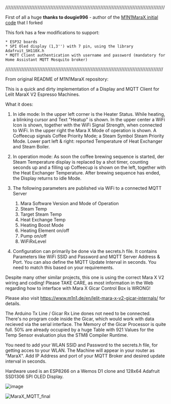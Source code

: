 ///////////////////////////////////////////////////////////////////////////////////////////////////

First of all a huge **thanks to dougie996** - author of the [M1N1MaraX initial code](https://github.com/dougie996/M1N1MaraX_Web) that I forked

This fork has a few modifications to support:
	
 	* ESP32 boards
  	* SPI Oled display (1,3'') with 7 pin, using the library Adafruit_SH110X.h
   	* MQTT Client authentication with username and password (mandatory for Home Assistant MQTT Mosquito broker)

//////////////////////////////////////////////////////////////////////////////////////////////////

From original README of M1N1MaraX repository:

This is a quick and dirty implementation of a Display and MQTT Client for Lelit MaraX V2 Espresso Machines.

What it does: 

1) In idle mode:
In the upper left corner is the Heater Status. While heating, a blinking cursor and Text "Heatup" is shown.
In the upper center a WiFi Icon is shown, together with the WiFi Signal Strength, when connected to WiFi.
In the upper right the Mara X Mode of operation is shown. A Coffeecup signals Coffee Priority Mode; a Steam Symbol Steam Priority Mode.
Lower part left & right: reported Temperature of Heat Exchanger and Steam Boiler.

2) In operation mode:
As soon the coffee brewing sequence is started, der Steam Temperature display is replaced by a shot timer, counting seconds up and a filling up Coffeecup is shown on the left, together with the Heat Exchanger Temperature.
After brewing sequence has ended, the Display returns to idle Mode. 

3) The following parameters are published via WiFi to a connected MQTT Server

      1. Mara Software Version and Mode of Operation
      2. Steam Temp
      3. Target Steam Temp
      4. Heat Exchange Temp
      5. Heating Boost Mode
      6. Heating Element on/off
      7. Pump on/off
      8. WiFiRxLevel

4. Configuration can primarily be done via the secrets.h file.
   It contains Parameters like WiFi SSID and Password and MQTT Server Address & Port. You can also define the MQTT Update Interval in seconds.
   You need to match this based on your requirements.

Despite many other similar projects, this one is using the correct Mara X V2 wiring and coding!
Please TAKE CARE, as most information in the Web regarding how to interface with Mara X Gicar Control Box is WRONG! 

Please also visit https://www.m1n1.de/en/lelit-mara-x-v2-gicar-internals/ for details.

The Arduino Tx Line / Gicar Rx Line dones not need to be connected. There's no program code inside the Gicar, which would work with data recieved via the serial interface. 
The Memory of the Gicar Processor is quite full. 50% are already occupied by a huge Table with 921 Values for the Temp Sensor evaluation plus the STM8 Compiler Runtime. 

You need to add your WLAN SSID and Password to the secrets.h file, for getting acces to your WLAN. The Machine will appear in your router as "MaraX".
Add IP Address and port of your MQTT Broker and desired update interval in seconds.  

Hardware used is an ESP8266 on a Wemos D1 clone and 128x64 Adafruit SSD1306 SPI OLED Display.

![image](https://github.com/dougie996/M1N1MaraX_MQTT/assets/117717919/8c066df9-6e21-4d42-b458-7699bd4b0714)


![MaraX_MQTT_final](https://github.com/dougie996/M1N1MaraX_MQTT/assets/117717919/41279506-7fa4-4b17-8ba5-9439497c996f)
